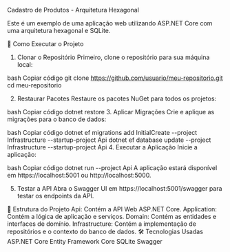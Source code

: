 Cadastro de Produtos - Arquitetura Hexagonal

Este é um exemplo de uma aplicação web utilizando ASP.NET Core com uma arquitetura hexagonal e SQLite.

🚀 Como Executar o Projeto
1. Clonar o Repositório
Primeiro, clone o repositório para sua máquina local:

bash
Copiar código
git clone https://github.com/usuario/meu-repositorio.git
cd meu-repositorio

2. Restaurar Pacotes
Restaure os pacotes NuGet para todos os projetos:

bash
Copiar código
dotnet restore
3. Aplicar Migrações
Crie e aplique as migrações para o banco de dados:

bash
Copiar código
dotnet ef migrations add InitialCreate --project Infrastructure --startup-project Api
dotnet ef database update --project Infrastructure --startup-project Api
4. Executar a Aplicação
Inicie a aplicação:

bash
Copiar código
dotnet run --project Api
A aplicação estará disponível em https://localhost:5001 ou http://localhost:5000.

5. Testar a API
Abra o Swagger UI em https://localhost:5001/swagger para testar os endpoints da API.

📁 Estrutura do Projeto
Api: Contém a API Web ASP.NET Core.
Application: Contém a lógica de aplicação e serviços.
Domain: Contém as entidades e interfaces de domínio.
Infrastructure: Contém a implementação de repositórios e o contexto do banco de dados.
🛠️ Tecnologias Usadas
ASP.NET Core
Entity Framework Core
SQLite
Swagger
